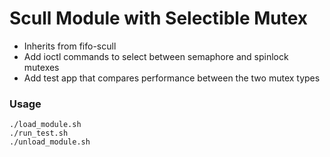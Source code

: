 # Scull Module with Selectible Mutex

- Inherits from fifo-scull
- Add ioctl commands to select between semaphore and spinlock mutexes
- Add test app that compares performance between the two mutex types

### Usage

```
./load_module.sh
./run_test.sh
./unload_module.sh
```
